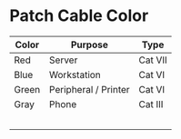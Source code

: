 # Patch Cable Color

| Color | Purpose | Type |
| --- | --- | --- |
| Red | Server | Cat VII |
| Blue | Workstation | Cat VI |
| Green | Peripheral / Printer | Cat VI |
| Gray | Phone | Cat III |
|  |  |  |
|  |  |  |
|  |  |  |
|  |  |  |
|  |  |  |
